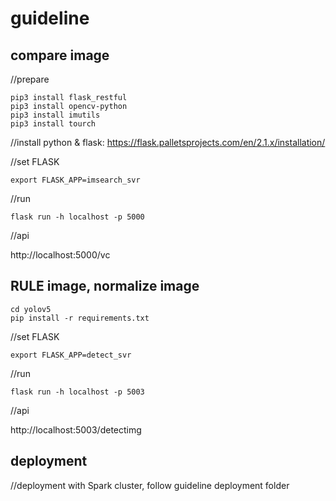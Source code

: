 # guideline

## compare image
//prepare
```
pip3 install flask_restful
pip3 install opencv-python
pip3 install imutils
pip3 install tourch
```
//install python & flask: https://flask.palletsprojects.com/en/2.1.x/installation/

//set FLASK
```
export FLASK_APP=imsearch_svr
```
//run
```
flask run -h localhost -p 5000
```
//api

http://localhost:5000/vc

## RULE image, normalize image
```
cd yolov5
pip install -r requirements.txt
```
//set FLASK
```
export FLASK_APP=detect_svr
```
//run
```
flask run -h localhost -p 5003
```
//api

http://localhost:5003/detectimg

## deployment
//deployment with Spark cluster, follow guideline deployment folder